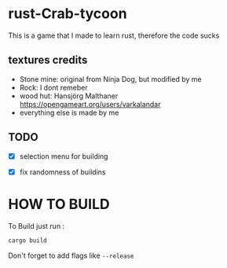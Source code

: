 # rust-Crab-tycoon
This is a game that I made to learn rust, therefore the code sucks



## textures credits
-  Stone mine: original from Ninja Dog, but modified by me
-  Rock: I dont remeber
- wood hut: Hansjörg Malthaner https://opengameart.org/users/varkalandar
- everything else is made by me




## TODO

- [x] selection menu for building
- [x] fix randomness of buildins


# HOW TO BUILD
To Build just run :

```sh
cargo build
```
Don't forget to add flags like `--release`
